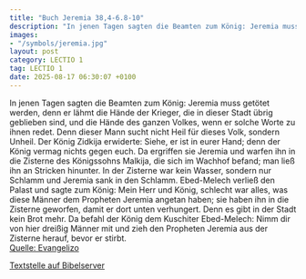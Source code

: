 ```yaml
---
title: "Buch Jeremia 38,4-6.8-10"
description: "In jenen Tagen sagten die Beamten zum König: Jeremia muss getötet werden, denn er lähmt die Hände der Krieger, die in dieser Stadt übrig geblieben sind, und die Hände des ganzen Volkes, wenn er solche Worte zu ihnen redet. Denn dieser Mann sucht nicht Heil für dieses Volk, sonder...."
images:
- "/symbols/jeremia.jpg"
layout: post
category: LECTIO 1
tag: LECTIO 1
date: 2025-08-17 06:30:07 +0100
---
```

In jenen Tagen sagten die Beamten zum König: Jeremia muss getötet werden, denn er lähmt die Hände der Krieger, die in dieser Stadt übrig geblieben sind, und die Hände des ganzen Volkes, wenn er solche Worte zu ihnen redet. Denn dieser Mann sucht nicht Heil für dieses Volk, sondern Unheil.<!--more-->
Der König Zidkija erwiderte: Siehe, er ist in eurer Hand; denn der König vermag nichts gegen euch.
Da ergriffen sie Jeremia und warfen ihn in die Zisterne des Königssohns Malkija, die sich im Wachhof befand; man ließ ihn an Stricken hinunter. In der Zisterne war kein Wasser, sondern nur Schlamm und Jeremia sank in den Schlamm.
Ebed-Melech verließ den Palast und sagte zum König:
Mein Herr und König, schlecht war alles, was diese Männer dem Propheten Jeremia angetan haben; sie haben ihn in die Zisterne geworfen, damit er dort unten verhungert. Denn es gibt in der Stadt kein Brot mehr.
Da befahl der König dem Kuschiter Ebed-Melech: Nimm dir von hier dreißig Männer mit und zieh den Propheten Jeremia aus der Zisterne herauf, bevor er stirbt.<br>
[Quelle: Evangelizo](https://evangeliumtagfuertag.org/DE/gospel)

[Textstelle auf Bibelserver](https://www.bibleserver.com/EU/Jeremia38,4-6.8-10)
